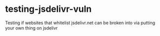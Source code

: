# testing-jsdelivr-vuln
Testing if websites that whitelist jsdelivr.net can be broken into via putting your own thing on jsdelivr
